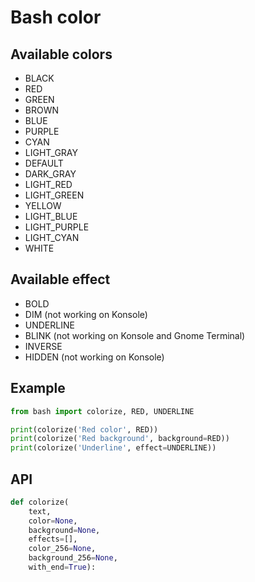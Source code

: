 # Bash color

## Available colors

* BLACK
* RED
* GREEN
* BROWN
* BLUE
* PURPLE
* CYAN
* LIGHT_GRAY
* DEFAULT
* DARK_GRAY
* LIGHT_RED
* LIGHT_GREEN
* YELLOW
* LIGHT_BLUE
* LIGHT_PURPLE
* LIGHT_CYAN
* WHITE

## Available effect

* BOLD
* DIM  (not working on Konsole)
* UNDERLINE
* BLINK  (not working on Konsole and Gnome Terminal)
* INVERSE
* HIDDEN  (not working on Konsole)

## Example

```python
from bash import colorize, RED, UNDERLINE

print(colorize('Red color', RED))
print(colorize('Red background', background=RED))
print(colorize('Underline', effect=UNDERLINE))
```

## API

```python
def colorize(
    text,
    color=None,
    background=None,
    effects=[],
    color_256=None,
    background_256=None,
    with_end=True):
```
